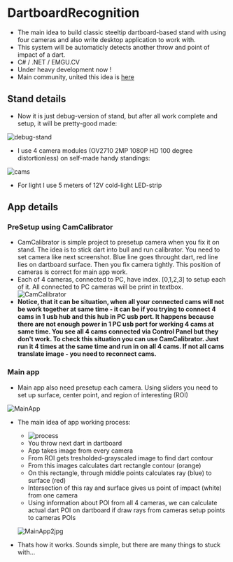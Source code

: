 # DartboardRecognition
* The main idea to build classic steeltip dartboard-based stand with using four cameras and also write desktop application to work with.
* This system will be automaticly detects another throw and point of impact of a dart. 
* C# / .NET / EMGU.CV 
* Under heavy development now !
* Main community, united this idea is [here](https://www.facebook.com/groups/281778298914107/)

## Stand details
* Now it is just debug-version of stand, but after all work complete and setup, it will be pretty-good made:

![debug-stand](https://user-images.githubusercontent.com/42347722/65386080-a1476680-dd3f-11e9-8bd3-38284bfed99a.jpg)

* I use 4 camera modules (OV2710 2MP 1080P HD 100 degree distortionless) on self-made handy standings:

![cams](https://user-images.githubusercontent.com/42347722/65386148-6f82cf80-dd40-11e9-8b0f-fef42072abd1.JPEG)

* For light I use 5 meters of 12V cold-light LED-strip

## App details
### PreSetup using CamCalibrator
* CamCalibrator is simple project to presetup camera when you fix it on stand. The idea is to stick dart into bull and run calibrator. You need to set camera like next screenshot. Blue line goes throught dart, red line lies on dartboard surface. Then you fix camera tightly. This position of cameras is correct for main app work. 
* Each of 4 cameras, connected to PC, have index. [0,1,2,3] to setup each of it. All connected to PC cameras will be print in textbox.
![CamCalibrator](https://user-images.githubusercontent.com/42347722/66772929-84c5c680-eec6-11e9-8888-f73d5b29745f.png)
* **Notice, that it can be situation, when all your connected cams will not be work together at same time - it can be if you trying to connect 4 cams in 1 usb hub and this hub in PC usb port. It happens because there are not enough power in 1 PC usb port for working 4 cams at same time. You see all 4 cams connected via Control Panel but they don't work. To check this situation you can use CamCalibrator. Just run it 4 times at the same time and run in on all 4 cams. If not all cams translate image - you need to reconnect cams.**
### Main app

* Main app also need presetup each camera. Using sliders you need to set up surface, center point, and region of interesting (ROI)

![MainApp](https://user-images.githubusercontent.com/42347722/65386514-5892ac00-dd45-11e9-8c98-9e46d4d82473.jpg)

* The main idea of app working process:
  * ![process](https://user-images.githubusercontent.com/42347722/65386705-ea9bb400-dd47-11e9-9c09-b78dc986e84b.jpg)
  * You throw next dart in dartboard
  * App takes image from every camera
  * From ROI gets tresholded-grayscaled image to find dart contour
  * From this images calculates dart rectangle contour (orange)
  * On this rectangle, through middle points calculates ray (blue) to surface (red)
  * Intersection of this ray and surface gives us point of impact (white) from one camera
  * Using information about POI from all 4 cameras, we can calculate actual dart POI on dartboard if draw rays from cameras setup points to cameras POIs
  
  ![MainApp2jpg](https://user-images.githubusercontent.com/42347722/67162119-d7413000-f369-11e9-9c1d-e222ccac6ef0.png)
  
* Thats how it works. Sounds simple, but there are many things to stuck with...
